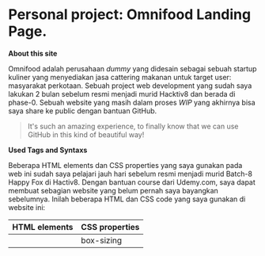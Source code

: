 # Personal project: Omnifood Landing Page.

**About this site**

Omnifood adalah perusahaan *dummy* yang didesain sebagai sebuah startup kuliner yang menyediakan jasa cattering makanan untuk target user: masyarakat perkotaan. Sebuah project web development yang sudah saya lakukan 2 bulan sebelum resmi menjadi murid Hacktiv8 dan berada di phase-0. Sebuah website yang masih dalam proses *WIP* yang akhirnya bisa saya share ke public dengan bantuan GitHub. 
> It's such an amazing experience, to finally know that we can use GitHub in this kind of beautiful way!

**Used Tags and Syntaxs**

Beberapa HTML elements dan CSS properties yang saya gunakan pada web ini sudah saya pelajari jauh hari sebelum resmi menjadi murid Batch-8 Happy Fox di Hactiv8. Dengan bantuan course dari Udemy.com, saya dapat membuat sebagian website yang belum pernah saya bayangkan sebelumnya. Inilah beberapa HTML dan CSS code yang saya gunakan di website ini:

HTML elements | CSS properties
------------- | --------------
<!DOCTYPE html> | box-sizing

